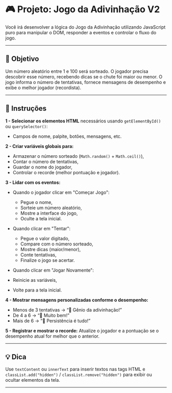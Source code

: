 # 🎮 Projeto: Jogo da Adivinhação V2

Você irá desenvolver a lógica do Jogo da Adivinhação utilizando JavaScript puro para manipular o DOM, responder a eventos e controlar o fluxo do jogo.

---

## 🎯 Objetivo
Um número aleatório entre 1 e 100 será sorteado. O jogador precisa descobrir esse número, recebendo dicas se o chute foi maior ou menor. O jogo informa o número de tentativas, fornece mensagens de desempenho e exibe o melhor jogador (recordista).

---

## 📝 Instruções

**1 - Selecionar os elementos HTML** necessários usando `getElementById()` ou `querySelector()`:

- Campos de nome, palpite, botões, mensagens, etc.

**2 - Criar variáveis globais para:**

- Armazenar o número sorteado (`Math.random()` + `Math.ceil()`),
- Contar o número de tentativas,
- Guardar o nome do jogador,
- Controlar o recorde (melhor pontuação e jogador).

**3 - Lidar com os eventos:**

- Quando o jogador clicar em "Começar Jogo":
    - Pegue o nome,
    - Sorteie um número aleatório,
    - Mostre a interface do jogo,
    - Oculte a tela inicial.

- Quando clicar em "Tentar":
    - Pegue o valor digitado,
    - Compare com o número sorteado,
    - Mostre dicas (maior/menor),
    - Conte tentativas,
    - Finalize o jogo se acertar.

- Quando clicar em "Jogar Novamente":
- Reinicie as variáveis,
- Volte para a tela inicial.

**4 - Mostrar mensagens personalizadas conforme o desempenho:**

- Menos de 3 tentativas → “🧠 Gênio da adivinhação!”
- De 4 a 6 → “🚀 Muito bem!”
- Mais de 6 → “💪 Persistência é tudo!”

**5 - Registrar e mostrar o recorde:**
Atualize o jogador e a pontuação se o desempenho atual for melhor que o anterior.

---

## 💡 Dica
Use `textContent` ou `innerText` para inserir textos nas tags HTML e `classList.add("hidden")` / `classList.remove("hidden")` para exibir ou ocultar elementos da tela.

---


